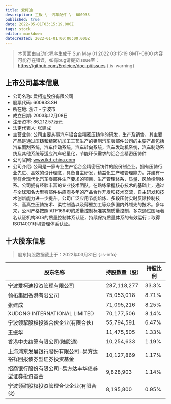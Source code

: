 ```yaml
---
title: 爱柯迪
description: 主板 \- 汽车配件 \- 600933
published: true
date: 2022-05-01T03:15:19.000Z
tags: stock
editor: markdown
dateCreated: 2022-01-01T00:00:00.000Z
---
```


> 本页面由自动化程序生成于 Sun May 01 2022 03:15:19 GMT+0800
> 内容可能存在错误，如有bug请提交issue至：https://github.com/Eroleice/doc-pi/issues
{.is-warning}

## 上市公司基本信息
- 公司名称: 爱柯迪股份有限公司
- 股票代码: 600933.SH
- 所在地: 浙江 - 宁波市
- 成立日期: 2003年12月08日
- 注册资本: 86,212.57万元
- 法定代表人: 张建成
- 主营业务: 公司主要从事汽车铝合金精密压铸件的研发，生产及销售，其主要产品是通过压铸和精密机加工工艺生产的铝制汽车零部件公司的主要产品包括汽车雨刮系统，汽车传动系统，汽车转向系统，汽车发动机系统，汽车制动系统及其他系统等适应汽车轻量化，节能环保需求的铝合金精密压铸件
- 公司官网: www.ikd-china.com
- 公司介绍: 公司是一家专业生产铝合金精密压铸件的股份制企业。拥有压铸行业先进、高效的设计理念，具备自主研发，精益化生产和管理能力。并建有一套符合现代化汽车零部件生产要求的项目、生产管理体系，质量、风险控制体系。公司拥有经验丰富的专业技术团队，在熟练掌握核心技术的基础上，通过与全球知名大型零部件供应商多年的产品合作开发和技术交流，自主研发和技术创新能力进一步提升。公司广泛应用节能熔炼、多段压射实时反馈控制技术、高真空压铸技术、柔性制造以及薄壁加工等众多国内外领先的技术。多年来，公司严格按照IATF16949的质量控制标准实施质量控制，多次通过国际著名认证机构SGS的质量控制体系认证，持续保持质量体系的有效运行；取得ISO14001环境管理体系认证。


## 十大股东信息
> 股东持股数据截止于：2022年03月31日
{.is-info}

| 股东名称 | 持股数量（股） | 持股比例 |
| --- | --- | --- |
| 宁波爱柯迪投资管理有限公司 | 287,118,277 | 33.3% |
| 领拓集团香港有限公司 | 75,053,018 | 8.71% |
| 张建成 | 71,095,216 | 8.25% |
| XUDONG INTERNATIONAL LIMITED | 70,177,506 | 8.14% |
| 宁波领挈股权投资合伙企业(有限合伙) | 55,794,591 | 6.47% |
| 王振华 | 11,475,505 | 1.33% |
| 香港中央结算有限公司(陆股通) | 10,254,633 | 1.19% |
| 上海浦东发展银行股份有限公司-易方达裕祥回报债券型证券投资基金 | 10,127,869 | 1.17% |
| 招商银行股份有限公司-易方达丰华债券型证券投资基金 | 9,828,903 | 1.14% |
| 宁波领祺股权投资管理合伙企业(有限合伙) | 8,195,800 | 0.95% |




